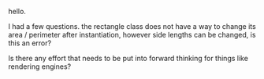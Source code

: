 hello.

I had a few questions. the rectangle class does not have a way to change its area / perimeter after instantiation, however side lengths can be changed, is this an error?

Is there any effort that needs to be put into forward thinking for things like rendering engines?

